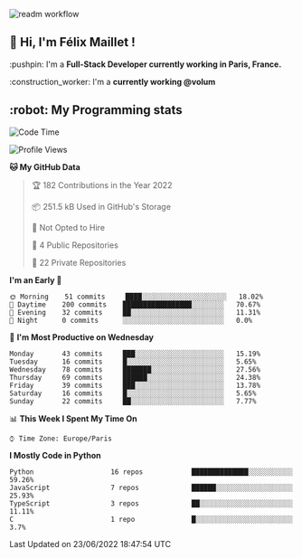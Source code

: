 ![readm workflow](https://github.com/fmaillet24/fmaillet24/actions/workflows/main.yml/badge.svg)

<h2>👋 Hi, I'm Félix Maillet !</h2>

<p>:pushpin: I'm a <strong>Full-Stack Developer currently working in Paris, France.</strong></p>
<p>:construction_worker: I'm a <strong>currently working @volum</strong></p>

<h2>:robot: My Programming stats</h2>

<!--START_SECTION:waka-->
![Code Time](http://img.shields.io/badge/Code%20Time-0%20secs-blue)

![Profile Views](http://img.shields.io/badge/Profile%20Views-0-blue)

**🐱 My GitHub Data** 

> 🏆 182 Contributions in the Year 2022
 > 
> 📦 251.5 kB Used in GitHub's Storage 
 > 
> 🚫 Not Opted to Hire
 > 
> 📜 4 Public Repositories 
 > 
> 🔑 22 Private Repositories  
 > 
**I'm an Early 🐤** 

```text
🌞 Morning    51 commits     ████░░░░░░░░░░░░░░░░░░░░░   18.02% 
🌆 Daytime    200 commits    █████████████████░░░░░░░░   70.67% 
🌃 Evening    32 commits     ██░░░░░░░░░░░░░░░░░░░░░░░   11.31% 
🌙 Night      0 commits      ░░░░░░░░░░░░░░░░░░░░░░░░░   0.0%

```
📅 **I'm Most Productive on Wednesday** 

```text
Monday       43 commits     ███░░░░░░░░░░░░░░░░░░░░░░   15.19% 
Tuesday      16 commits     █░░░░░░░░░░░░░░░░░░░░░░░░   5.65% 
Wednesday    78 commits     ███████░░░░░░░░░░░░░░░░░░   27.56% 
Thursday     69 commits     ██████░░░░░░░░░░░░░░░░░░░   24.38% 
Friday       39 commits     ███░░░░░░░░░░░░░░░░░░░░░░   13.78% 
Saturday     16 commits     █░░░░░░░░░░░░░░░░░░░░░░░░   5.65% 
Sunday       22 commits     ██░░░░░░░░░░░░░░░░░░░░░░░   7.77%

```


📊 **This Week I Spent My Time On** 

```text
⌚︎ Time Zone: Europe/Paris

```

**I Mostly Code in Python** 

```text
Python                   16 repos            ██████████████░░░░░░░░░░░   59.26% 
JavaScript               7 repos             ██████░░░░░░░░░░░░░░░░░░░   25.93% 
TypeScript               3 repos             ██░░░░░░░░░░░░░░░░░░░░░░░   11.11% 
C                        1 repo              █░░░░░░░░░░░░░░░░░░░░░░░░   3.7%

```



 Last Updated on 23/06/2022 18:47:54 UTC
<!--END_SECTION:waka-->
